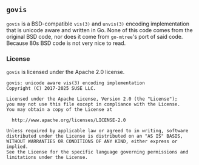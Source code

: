 ## `govis` ##

`govis` is a BSD-compatible `vis(3)` and `unvis(3)` encoding implementation
that is unicode aware and written in Go. None of this code comes from the
original BSD code, nor does it come from `go-mtree`'s port of said code.
Because 80s BSD code is not very nice to read.

### License ###

`govis` is licensed under the Apache 2.0 license.

```
govis: unicode aware vis(3) encoding implementation
Copyright (C) 2017-2025 SUSE LLC.

Licensed under the Apache License, Version 2.0 (the "License");
you may not use this file except in compliance with the License.
You may obtain a copy of the License at

  http://www.apache.org/licenses/LICENSE-2.0

Unless required by applicable law or agreed to in writing, software
distributed under the License is distributed on an "AS IS" BASIS,
WITHOUT WARRANTIES OR CONDITIONS OF ANY KIND, either express or implied.
See the License for the specific language governing permissions and
limitations under the License.
```
